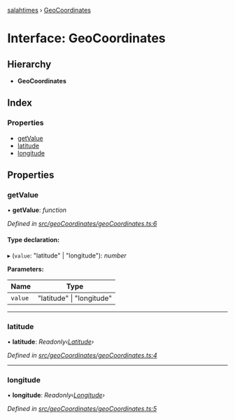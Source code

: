 [salahtimes](../README.md) › [GeoCoordinates](geocoordinates.md)

# Interface: GeoCoordinates

## Hierarchy

* **GeoCoordinates**

## Index

### Properties

* [getValue](geocoordinates.md#getvalue)
* [latitude](geocoordinates.md#latitude)
* [longitude](geocoordinates.md#longitude)

## Properties

###  getValue

• **getValue**: *function*

*Defined in [src/geoCoordinates/geoCoordinates.ts:6](https://github.com/doniseferi/salahtimes/blob/9951c22/src/geoCoordinates/geoCoordinates.ts#L6)*

#### Type declaration:

▸ (`value`: "latitude" | "longitude"): *number*

**Parameters:**

Name | Type |
------ | ------ |
`value` | "latitude" &#124; "longitude" |

___

###  latitude

• **latitude**: *Readonly‹[Latitude](latitude.md)›*

*Defined in [src/geoCoordinates/geoCoordinates.ts:4](https://github.com/doniseferi/salahtimes/blob/9951c22/src/geoCoordinates/geoCoordinates.ts#L4)*

___

###  longitude

• **longitude**: *Readonly‹[Longitude](longitude.md)›*

*Defined in [src/geoCoordinates/geoCoordinates.ts:5](https://github.com/doniseferi/salahtimes/blob/9951c22/src/geoCoordinates/geoCoordinates.ts#L5)*
